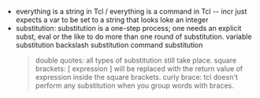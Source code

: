 * everything is a string in Tcl / everything is a command in Tcl
    -- incr just expects a var to be set to a string that looks loke an integer
* substitution: 
    substitution is a one-step process; one needs an explicit subst, eval or the like to do more than one round of substitution.
    variable substitution
    backslash substitution
    command substitution
  > double quotes: all types of substitution still take place.
  > square brackets: [ expression ] will be replaced with the return value of expression inside the square brackets.
  > curly brace: tcl doesn't perform any substitution when you group words with braces.

